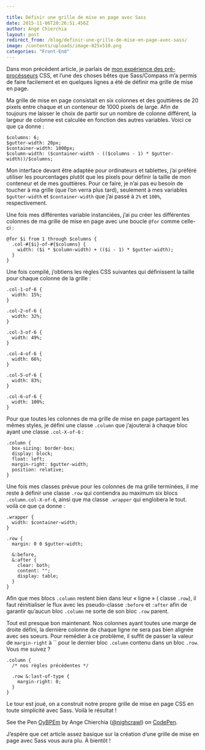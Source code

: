 ```yaml
---

title: Définir une grille de mise en page avec Sass
date: 2015-11-06T20:26:51.456Z
author: Ange Chierchia
layout: post
redirect_from: /blog/definir-une-grille-de-mise-en-page-avec-sass/
image: /contents/uploads/image-825x510.png
categories: "Front-End"
---
```

Dans mon précédent article, je parlais de [mon expérience des pré-procésseurs](http://chierchia.fr/blog/pre-processeur-css-feuilles-de-styles-faciles/) CSS, et l&rsquo;une des choses bêtes que Sass/Compass m&rsquo;a permis de faire facilement et en quelques lignes a été de définir ma grille de mise en page.

Ma grille de mise en page consistait en six colonnes et des gouttières de 20 pixels entre chaque et un conteneur de 1000 pixels de large. Afin de toujours me laisser le choix de partir sur un nombre de colonne différent, la largeur de colonne est calculée en fonction des autres variables. Voici ce que ça donne :<!--more-->

    $columns: 6;
    $gutter-width: 20px;
    $container-width: 1000px;
    $column-width: ($container-width - (($columns - 1) * $gutter-width))/$columns;

Mon interface devant être adaptée pour ordinateurs et tablettes, j&rsquo;ai préféré utiliser les pourcentages plutôt que les pixels pour définir la taille de mon conteneur et de mes gouttières. Pour ce faire, je n&rsquo;ai pas eu besoin de toucher à ma grille (que l&rsquo;on verra plus tard), seulement à mes variables `$gutter-width` et `$container-width` que j&rsquo;ai passé à `2%` et `100%`, respectivement.

Une fois mes différentes variable instanciées, j&rsquo;ai pu créer les différentes colonnes de ma grille de mise en page avec une boucle `@for` comme celle-ci :

    @for $i from 1 through $columns {
      .col-#{$i}-of-#{$columns} {
        width: ($i * $column-width) + (($i - 1) * $gutter-width);
      }
    }

Une fois compilé, j&rsquo;obtiens les règles CSS suivantes qui définissent la taille pour chaque colonne de la grille :

    .col-1-of-6 {
      width: 15%;
    }

    .col-2-of-6 {
      width: 32%;
    }

    .col-3-of-6 {
      width: 49%;
    }

    .col-4-of-6 {
      width: 66%;
    }

    .col-5-of-6 {
      width: 83%;
    }

    .col-6-of-6 {
      width: 100%;
    }

Pour que toutes les colonnes de ma grille de mise en page partagent les mêmes styles, je défini une classe `.column` que j&rsquo;ajouterai à chaque bloc ayant une classe `.col-X-of-6` :

    .column {
      box-sizing: border-box;
      display: block;
      float: left;
      margin-right: $gutter-width;
      position: relative;
    }

Une fois mes classes prévue pour les colonnes de ma grille terminées, il me reste à définir une classe `.row` qui contiendra au maximum six blocs `.column.col-X-of-6`, ainsi que ma classe `.wrapper` qui englobera le tout. voilà ce que ça donne :

    .wrapper {
      width: $container-width;
    }

    .row {
      margin: 0 0 $gutter-width;

      &:before,
      &:after {
        clear: both;
        content: "";
        display: table;
      }
    }

Afin que mes blocs `.column` restent bien dans leur &laquo;&nbsp;ligne&nbsp;&raquo; ( classe `.row`), il faut réinitialiser le flux avec les pseudo-classe `:before` et `:after` afin de garantir qu&rsquo;aucun bloc `.column` ne sorte de son bloc `.row` parent.

Tout est presque bon maintenant. Nos colonnes ayant toutes une marge de droite défini, la dernière colonne de chaque ligne ne sera pas bien alignée avec ses soeurs. Pour remédier à ce problème, il suffit de passer la valeur de `margin-right` à `` pour le dernier bloc `.column` contenu dans un bloc `.row`. Vous me suivez ?

    .column {
      /* nos règles précédentes */

      .row &:last-of-type {
        margin-right: 0;
      }
    }

Le tour est joué, on a construit notre propre grille de mise en page CSS en toute simplicité avec Sass. Voilà le résultat !

<p class="codepen" data-height="350" data-theme-id="0" data-slug-hash="OyBPEm" data-default-tab="result" data-user="nighcrawl">
  See the Pen <a href="http://codepen.io/nighcrawl/pen/OyBPEm/">OyBPEm</a> by Ange Chierchia (<a href="http://codepen.io/nighcrawl">@nighcrawl</a>) on <a href="http://codepen.io">CodePen</a>.
</p>

J&rsquo;espère que cet article assez basique sur la création d&rsquo;une grille de mise en page avec Sass vous aura plu. À bientôt !